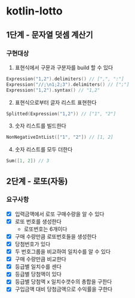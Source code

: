 # kotlin-lotto

## 1단계 - 문자열 덧셈 계산기
### 구현대상
1. 표현식에서 구문과 구분자를 build 할 수 있다
```kotlin
Expression("1,2").delimiters() // [",", ":"]
Expression("//;\n1;2;3").delimiters() // [";"]
Expression("1,2").syntax() // "1,2"
```

2. 표현식으로부터 글자 리스트 표현한다
```kotlin
Splitted(Expression("1,2")) // ["1", "2"]
```

3. 숫자 리스트를 빌드한다
```kotlin
NonNegativeIntList(["1", "2"]) // [1, 2]
```

4. 숫자 리스트를 모두 더한다
```kotlin
Sum([1, 2]) // 3
```

## 2단계 - 로또(자동)
### 요구사항
- [x] 입력금액에서 로또 구매수량을 알 수 있다
- [x] 로또 번호를 생성한다
  - 로또번호는 6개이다
- [x] 구매 수량만큼 로또번호들을 생성한다
- [x] 당첨번호가 있다
- [x] 두 번호그룹을 비교하여 일치수를 알 수 있다
- [x] 구매 수량만큼 비교한다
- [x] 등급별 일치수를 센다
- [x] 등급별 당첨액이 있다
- [x] 등급별 당첨액 x 일치수갯수의 총합을 구한다
- [x] 구입금액 대비 당첨금액으로 수익률을 구한다
